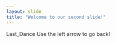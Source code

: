 ```yaml
---
layout: slide
title: "Welcome to our second slide!"
---
```

Last_Dance
Use the left arrow to go back!